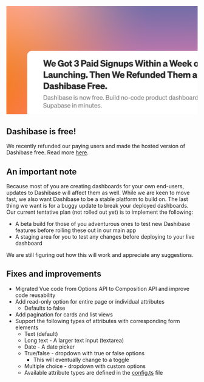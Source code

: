 ![Dashibase is now free](../assets/free.png)

## Dashibase is free!

We recently refunded our paying users and made the hosted version of Dashibase free. Read more [here](https://medium.com/dashibase/we-got-3-paid-signups-within-a-week-of-launching-then-we-refunded-them-and-made-dashibase-free-8a9e7c4b744a).

## An important note

Because most of you are creating dashboards for your own end-users, updates to Dashibase will affect them as well. While we are keen to move fast, we also want Dashibase to be a stable platform to build on. The last thing we want is for a buggy update to break your deployed dashboards.
Our current tentative plan (not rolled out yet) is to implement the following:

- A beta build for those of you adventurous ones to test new Dashibase features before rolling these out in our main app
- A staging area for you to test any changes before deploying to your live dashboard

We are still figuring out how this will work and appreciate any suggestions.

## Fixes and improvements

- Migrated Vue code from Options API to Composition API and improve code reusability
- Add read-only option for entire page or individual attributes
  - Defaults to false
- Add pagination for cards and list views
- Support the following types of attributes with corresponding form elements
  - Text (default)
  - Long text - A larger text input (textarea)
  - Date - A date picker
  - True/false - dropdown with true or false options
    - This will eventually change to a toggle
  - Multiple choice - dropdown with custom options
  - Available attribute types are defined in the [config.ts](https://github.com/Dashibase/dashibase/blob/41c54c5a955779c321a8c1a207e9ea91bedf3bfc/src/utils/config.ts#L39) file
